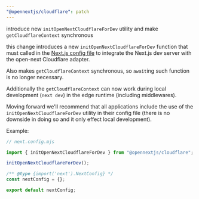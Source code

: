 ```yaml
---
"@opennextjs/cloudflare": patch
---
```


introduce new `initOpenNextCloudflareForDev` utility and make `getCloudflareContext` synchronous

this change introduces a new `initOpenNextCloudflareForDev` function that must called in the [Next.js config file](https://nextjs.org/docs/app/api-reference/config/next-config-js) to integrate the Next.js dev server with the open-next Cloudflare adapter.

Also makes `getCloudflareContext` synchronous, so `await`ing such function is no longer necessary.

Additionally the `getCloudflareContext` can now work during local development (`next dev`) in the edge runtime (including middlewares).

Moving forward we'll recommend that all applications include the use of the `initOpenNextCloudflareForDev` utility in their config file (there is no downside in doing so and it only effect local development).

Example:

```js
// next.config.mjs

import { initOpenNextCloudflareForDev } from "@opennextjs/cloudflare";

initOpenNextCloudflareForDev();

/** @type {import('next').NextConfig} */
const nextConfig = {};

export default nextConfig;
```
